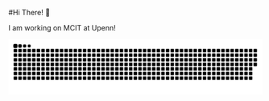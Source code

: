 #Hi There! 👋

I am working on MCIT at Upenn!

![](https://raw.githubusercontent.com/Jasss23/gihubSNK/output/github-contribution-grid-snake-dark.svg)
